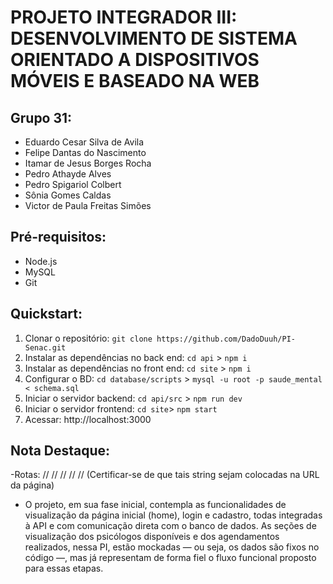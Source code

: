 # PROJETO INTEGRADOR III: DESENVOLVIMENTO DE SISTEMA ORIENTADO A DISPOSITIVOS MÓVEIS E BASEADO NA WEB

## Grupo 31:

- Eduardo Cesar Silva de Avila
- Felipe Dantas do Nascimento 
- Itamar de Jesus Borges Rocha
- Pedro Athayde Alves
- Pedro Spigariol Colbert
- Sônia Gomes Caldas
- Victor de Paula Freitas Simões

## Pré-requisitos:

- Node.js
- MySQL
- Git

## Quickstart:

1. Clonar o repositório: `git clone https://github.com/DadoDuuh/PI-Senac.git`
2. Instalar as dependências no back end: `cd api` > `npm i`
3. Instalar as dependências no front end: `cd site` > `npm i`
4. Configurar o BD: `cd database/scripts` > `mysql -u root -p saude_mental < schema.sql`
5. Iniciar o servidor backend: `cd api/src` > `npm run dev`
6. Iniciar o servidor frontend: `cd site`> `npm start`
7. Acessar: http://localhost:3000

## Nota Destaque:
-Rotas:
 //<Route path="/" />
 //<Route path="/login/usuario" />
 //<Route path="/cadastro" />
 //<Route path="/paginaUsuario" />
 //<Route path="/Agendamentos" />
 (Certificar-se de que tais string sejam colocadas na URL da página)

- O projeto, em sua fase inicial, contempla as funcionalidades de visualização da página inicial (home), login e cadastro, todas integradas à API e com comunicação direta com o banco de dados. As seções de visualização dos psicólogos disponíveis e dos agendamentos realizados, nessa PI, estão mockadas — ou seja, os dados são fixos no código —, mas já representam de forma fiel o fluxo funcional proposto para essas etapas.
